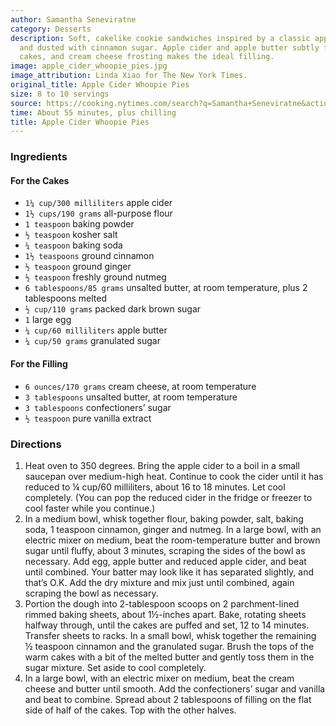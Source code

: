 ```yaml
---
author: Samantha Seneviratne
category: Desserts
description: Soft, cakelike cookie sandwiches inspired by a classic apple cider doughnut
  and dusted with cinnamon sugar. Apple cider and apple butter subtly flavor the fluffy
  cakes, and cream cheese frosting makes the ideal filling.
image: apple_cider_whoopie_pies.jpg
image_attribution: Linda Xiao for The New York Times.
original_title: Apple Cider Whoopie Pies
size: 8 to 10 servings
source: https://cooking.nytimes.com/search?q=Samantha+Seneviratne&action=click&module=byline&region=recipe%20page
time: About 55 minutes, plus chilling
title: Apple Cider Whoopie Pies
---
```

### Ingredients

#### For the Cakes
* `1¼ cup/300 milliliters` apple cider
* `1½ cups/190 grams` all-purpose flour
* `1 teaspoon` baking powder
* `½ teaspoon` kosher salt
* `¼ teaspoon` baking soda
* `1½ teaspoons` ground cinnamon
* `½ teaspoon` ground ginger
* `½ teaspoon` freshly ground nutmeg
* `6 tablespoons/85 grams` unsalted butter, at room temperature, plus 2 tablespoons melted
* `½ cup/110 grams` packed dark brown sugar
* `1` large egg
* `¼ cup/60 milliliters` apple butter
* `¼ cup/50 grams` granulated sugar

#### For the Filling
* `6 ounces/170 grams` cream cheese, at room temperature
* `3 tablespoons` unsalted butter, at room temperature
* `3 tablespoons` confectioners’ sugar
* `½ teaspoon` pure vanilla extract

### Directions

1. Heat oven to 350 degrees. Bring the apple cider to a boil in a small saucepan over medium-high heat. Continue to cook the cider until it has reduced to ¼ cup/60 milliliters, about 16 to 18 minutes. Let cool completely. (You can pop the reduced cider in the fridge or freezer to cool faster while you continue.)
2. In a medium bowl, whisk together flour, baking powder, salt, baking soda, 1 teaspoon cinnamon, ginger and nutmeg. In a large bowl, with an electric mixer on medium, beat the room-temperature butter and brown sugar until fluffy, about 3 minutes, scraping the sides of the bowl as necessary. Add egg, apple butter and reduced apple cider, and beat until combined. Your batter may look like it has separated slightly, and that’s O.K. Add the dry mixture and mix just until combined, again scraping the bowl as necessary.
3. Portion the dough into 2-tablespoon scoops on 2 parchment-lined rimmed baking sheets, about 1½-inches apart. Bake, rotating sheets halfway through, until the cakes are puffed and set, 12 to 14 minutes. Transfer sheets to racks. In a small bowl, whisk together the remaining ½ teaspoon cinnamon and the granulated sugar. Brush the tops of the warm cakes with a bit of the melted butter and gently toss them in the sugar mixture. Set aside to cool completely.
4. In a large bowl, with an electric mixer on medium, beat the cream cheese and butter until smooth. Add the confectioners’ sugar and vanilla and beat to combine. Spread about 2 tablespoons of filling on the flat side of half of the cakes. Top with the other halves.